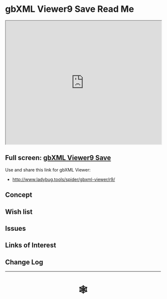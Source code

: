 <span style=display:none; >[You are now in a GitHub source code view - click this link to view Read Me file as a web page](http://www.ladybug.tools/spider/index.html#gbxml-viewer/r9/gbxml-viewer9-10-save/README.md "View file as a web page." ) </span>

# gbXML Viewer9 Save Read Me


<iframe class=iframeReadMe src=http://www.ladybug.tools/spider/gbxml-viewer/r9/gbxml-viewer9-10-save/test-gbxml-viewer9-save.html width=100% height=400px >Iframes are not displayed on github.com</iframe>


## Full screen: [gbXML Viewer9 Save]( http://www.ladybug.tools/spider/gbxml-viewer/r9/gbxml-viewer9-10-save/test-gbxml-viewer9-save.html )

Use and share this link for gbXML Viewer:

* <http://www.ladybug.tools/spider/gbxml-viewer/r9/>

## Concept



## Wish list



## Issues



## Links of Interest



## Change Log


***


# <center title="hello!" ><a href=javascript:window.scrollTo(0,0); style=text-decoration:none; > &#x1f578; </a></center>



